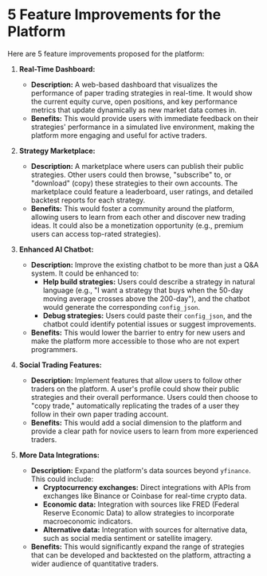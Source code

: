 # 5 Feature Improvements for the Platform

Here are 5 feature improvements proposed for the platform:

1.  **Real-Time Dashboard:**
    *   **Description:** A web-based dashboard that visualizes the performance of paper trading strategies in real-time. It would show the current equity curve, open positions, and key performance metrics that update dynamically as new market data comes in.
    *   **Benefits:** This would provide users with immediate feedback on their strategies' performance in a simulated live environment, making the platform more engaging and useful for active traders.

2.  **Strategy Marketplace:**
    *   **Description:** A marketplace where users can publish their public strategies. Other users could then browse, "subscribe" to, or "download" (copy) these strategies to their own accounts. The marketplace could feature a leaderboard, user ratings, and detailed backtest reports for each strategy.
    *   **Benefits:** This would foster a community around the platform, allowing users to learn from each other and discover new trading ideas. It could also be a monetization opportunity (e.g., premium users can access top-rated strategies).

3.  **Enhanced AI Chatbot:**
    *   **Description:** Improve the existing chatbot to be more than just a Q&A system. It could be enhanced to:
        *   **Help build strategies:** Users could describe a strategy in natural language (e.g., "I want a strategy that buys when the 50-day moving average crosses above the 200-day"), and the chatbot would generate the corresponding `config_json`.
        *   **Debug strategies:** Users could paste their `config_json`, and the chatbot could identify potential issues or suggest improvements.
    *   **Benefits:** This would lower the barrier to entry for new users and make the platform more accessible to those who are not expert programmers.

4.  **Social Trading Features:**
    *   **Description:** Implement features that allow users to follow other traders on the platform. A user's profile could show their public strategies and their overall performance. Users could then choose to "copy trade," automatically replicating the trades of a user they follow in their own paper trading account.
    *   **Benefits:** This would add a social dimension to the platform and provide a clear path for novice users to learn from more experienced traders.

5.  **More Data Integrations:**
    *   **Description:** Expand the platform's data sources beyond `yfinance`. This could include:
        *   **Cryptocurrency exchanges:** Direct integrations with APIs from exchanges like Binance or Coinbase for real-time crypto data.
        *   **Economic data:** Integration with sources like FRED (Federal Reserve Economic Data) to allow strategies to incorporate macroeconomic indicators.
        *   **Alternative data:** Integration with sources for alternative data, such as social media sentiment or satellite imagery.
    *   **Benefits:** This would significantly expand the range of strategies that can be developed and backtested on the platform, attracting a wider audience of quantitative traders.

